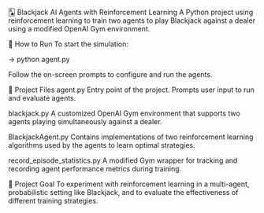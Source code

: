 🂡 Blackjack AI Agents with Reinforcement Learning
A Python project using reinforcement learning to train two agents to play Blackjack against a dealer using a modified OpenAI Gym environment.

🚀 How to Run
To start the simulation:

-> python agent.py

Follow the on-screen prompts to configure and run the agents.

📁 Project Files
agent.py
Entry point of the project. Prompts user input to run and evaluate agents.

blackjack.py
A customized OpenAI Gym environment that supports two agents playing simultaneously against a dealer.

BlackjackAgent.py
Contains implementations of two reinforcement learning algorithms used by the agents to learn optimal strategies.

record_episode_statistics.py
A modified Gym wrapper for tracking and recording agent performance metrics during training.

🧠 Project Goal
To experiment with reinforcement learning in a multi-agent, probabilistic setting like Blackjack, and to evaluate the effectiveness of different training strategies.
  
